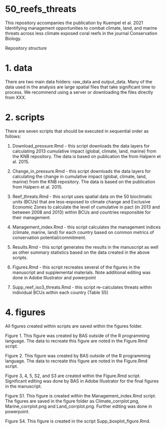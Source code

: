 # 50_reefs_threats

This repository accompanies the publication by Kuempel et al. 2021 Identifying management opportunities to combat climate, land, and marine threats across less climate exposed coral reefs in the journal Conservation Biology.

Repository structure
# 1. data

There are two main data folders: raw_data and output_data. Many of the data used in the analysis are large spatial files that take significant time to process. We recommend using a server or downloading the files directly from XXX.

# 2. scripts

There are seven scripts that should be executed in sequential order as follows:

  1. Download_pressure.Rmd - this script downloads the data layers for calculating 2013 cumulative impact (global, climate, land, marine) from the KNB repository. The data is based on publication the from Halpern et al. 2015.

  2. Change_in_pressure.Rmd - this script downloads the data layers for calculating the change in cumulative impact (global, climate, land, marine) from the KNB repository. The data is based on the publication from Halpern et al. 2015. 

  3. Reef_threats.Rmd - this script uses spatial data on the 50 bioclimatic units (BCUs) that are less-exposed to climate change and Exclusive Economic Zones to calculate the level of cumulative in pact (in 2013 and between 2008 and 2013) within BCUs and countries responsible for their management.

  4. Management_index.Rmd - this script calculates the management indices (climate, marine, land) for each country based on common metrics of conservation potential/commitment. 

  5. Results.Rmd - this script generates the results in the manuscript as well as other summary statistics based on the data created in the above scripts.

  6. Figures.Rmd - this script recreates several of the figures in the manuscript and supplemental materials. Note additional editing was done in Adobe Illustrator and powerpoint

  7. Supp_reef_iso3_threats.Rmd - this script re-calculates threats within individual BCUs within each country (Table S5)

# 4. figures

All figures created within scripts are saved within the figures folder.

Figure 1. This figure was created by BAS outside of the R programming language. The data to recreate this figure are noted in the Figure.Rmd script.

Figure 2. This figure was created by BAS outside of the R programming language. The data to recreate this figure are noted in the Figure.Rmd script.

Figure 3, 4, 5, S2, and S3 are created within the Figure.Rmd script. Significant editing was done by BAS in Adobe Illustrator for the final figures in the manuscript.

Figure S1. This figure is created within the Management_index.Rmd script. The figures are saved in the figure folder as Climate_corrplot.png, Marine_corrplot.png and Land_corrplot.png. Further editing was done in powerpoint.

Figure S4. This figure is created in the script Supp_boxplot_figure.Rmd.


